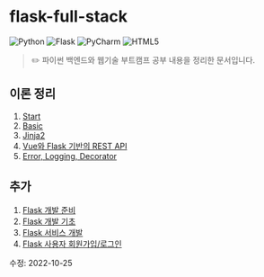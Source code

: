 # flask-full-stack

![Python](https://img.shields.io/badge/Python-3776AB.svg?style=flat-square&logo=Python&logoColor=ffdd54)
![Flask](https://img.shields.io/badge/Flask-%23000.svg?style=flat-square&logo=flask&logoColor=white)
![PyCharm](https://img.shields.io/badge/PyCharm-143?style=flat-square&logo=pycharm&logoColor=black&color=black&labelColor=green)
![HTML5](https://img.shields.io/badge/HTML5-%23E34F26.svg?style=flat-square&logo=html5&logoColor=white)

> ✏️ 파이썬 백엔드와 웹기술 부트캠프 공부 내용을 정리한 문서입니다.

## 이론 정리
1. [Start](https://incongruous-net-2ed.notion.site/Start-ba3dcd687466476e9f01a19bf689f32f)
2. [Basic](https://incongruous-net-2ed.notion.site/Basic-6c7dcbd03775462ba2a7ecd734c9511f)
3. [Jinja2](https://incongruous-net-2ed.notion.site/Jinja2-1176b608c4984271a249c44148988df8)
4. [Vue와 Flask 기반의 REST API](https://incongruous-net-2ed.notion.site/Vue-Flask-REST-API-dee46fedef314db59a1b25ee7e64f5ce)
5. [Error, Logging, Decorator](https://incongruous-net-2ed.notion.site/Flask-2e8cd708d4244202949e534b11dc59e8)

## 추가
1. [Flask 개발 준비](https://incongruous-net-2ed.notion.site/Flask-d5466feeae664a04bddccea8f5a8864d)
2. [Flask 개발 기초](https://incongruous-net-2ed.notion.site/Flask-daefda17bdb94810a11beddaa819efb2)
3. [Flask 서비스 개발](https://incongruous-net-2ed.notion.site/Flask-42346ee758624035838bc08a3114cf17)
4. [Flask 사용자 회원가입/로그인](https://incongruous-net-2ed.notion.site/Flask-0ac662e01a7d4f06b2d23af24cf52be9)

수정: 2022-10-25
